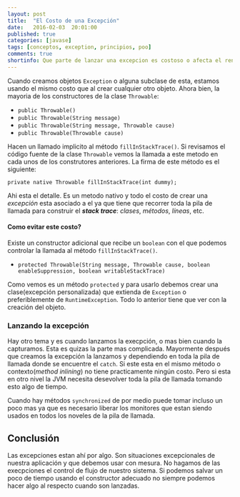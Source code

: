 ```yaml
---
layout: post
title:  "El Costo de una Excepción"
date:   2016-02-03  20:01:00
published: true
categories: [javase]
tags: [conceptos, exception, principios, poo]
comments: true
shortinfo: Que parte de lanzar una excepcion es costoso o afecta el rendimiento
---
```


Cuando creamos objetos `Exception` o alguna subclase de esta, estamos usando el mismo costo que al crear cualquier otro objeto. Ahora bien, la mayoria de los constructores de la clase `Throwable`:

* `public Throwable()`
* `public Throwable(String message)`
* `public Throwable(String message, Throwable cause)`
* `public Throwable(Throwable cause)`

Hacen un llamado implicito al método `fillInStackTrace()`. Si revisamos el código fuente de la clase `Throwable` vemos la llamada a este metodo en cada unos de los construtores anteriores. La firma de este método es el siguiente:

`private native Throwable fillInStackTrace(int dummy);`

Ahi esta el detalle. Es un metodo nativo y todo el costo de crear una _excepción_ esta asociado a el ya que tiene que recorrer toda la pila de llamada para construir el _**stack trace**_: _clases_, _métodos_, _líneas_, etc.

#### Como evitar este costo?
Existe un constructor adicional que recibe un `boolean` con el que podemos controlar la llamada al método `fillInStackTrace()`.

* `protected Throwable(String message, Throwable cause, boolean enableSuppression, boolean writableStackTrace)`

Como vemos es un método `protected` y para usarlo debemos crear una clase(excepción personalizada) que extienda de `Exception` o preferiblemente de `RuntimeException`. Todo lo anterior tiene que ver con la creación del objeto.

### Lanzando la excepción
Hay otro tema y es cuando lanzamos la execpción, o mas bien cuando la capturamos. Esta es quizas la parte mas complicada. Mayormente después que creamos la excepción la lanzamos y dependiendo en toda la pila de llamada donde se encuentre el `catch`. Si este esta en el mismo método o contexto(_method inlining_) no tiene practicamente ningún costo. Pero si esta en otro nivel la JVM necesita desevolver toda la pila de llamada tomando esto algo de tiempo. 

Cuando hay métodos `synchronized` de por medio puede tomar incluso un poco mas ya que es necesario liberar los monitores que estan siendo usados en todos los noveles de la pila de llamada.


## Conclusión
Las excepciones estan ahí por algo. Son situaciones excepcionales de nuestra aplicación y que debemos usar con mesura. No hagamos de las execpciones el control de flujo de nuestro sistema. Si podemos salvar un poco de tiempo usando el constructor adecuado no siempre podemos hacer algo al respecto cuando son lanzadas.


